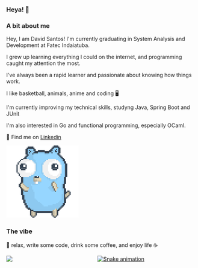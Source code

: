 ### Heya! 👋

### A bit about me
Hey, I am David Santos! I'm currently graduating in System Analysis and Development at Fatec Indaiatuba.

I grew up learning everything I could on the internet, and programming caught my attention the most.

I've always been a rapid learner and passionate about knowing how things work.

I like basketball, animals, anime and coding 🖥️

I'm currently improving my technical skills, studyng Java, Spring Boot and JUnit

I'm also interested in Go and functional programming, especially OCaml.

💬 Find me on [Linkedin](https://www.linkedin.com/in/daavidpsantos/)

![gopher dancing](./dancing-gopher.gif)

### The vibe

:panda_face: relax, write some code, drink some coffee, and enjoy life ☕

<div align="center">
  <a href="https://github.com/DaviidSantos">
  <img align="left" width="48% height="180em" src="https://github-readme-stats.vercel.app/api?username=DaviidSantos&show_icons=true&theme=gruvbox&include_all_commits=true&count_private=true"/>
</div>

![Snake animation](https://github.com/DaviidSantos/DaviidSantos/blob/output/github-contribution-grid-snake.svg)

